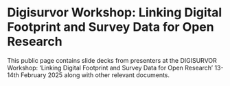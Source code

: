 # Digisurvor Workshop: Linking Digital Footprint and Survey Data for Open Research
This public page contains slide decks from presenters at the DIGISURVOR Workshop: ‘Linking Digital Footprint and Survey Data for Open Research’ 13-14th February 2025 along with other relevant documents.
